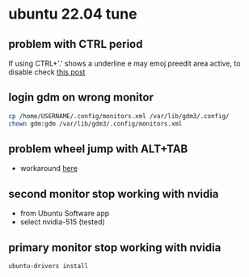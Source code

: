 # ubuntu 22.04 tune

## problem with CTRL period

If using CTRL+'.' shows a underline e may emoj preedit area active, to disable check [this post](https://superuser.com/a/1687344/1176360)

## login gdm on wrong monitor

```sh
cp /home/USERNAME/.config/monitors.xml /var/lib/gdm3/.config/
chown gdm:gdm /var/lib/gdm3/.config/monitors.xml
```

## problem wheel jump with ALT+TAB

- workaround [here](https://dev.to/bbavouzet/ubuntu-20-04-mouse-scroll-wheel-speed-536o)

## second monitor stop working with nvidia

- from Ubuntu Software app
- select nvidia-515 (tested)

## primary monitor stop working with nvidia

```sh
ubuntu-drivers install
```
